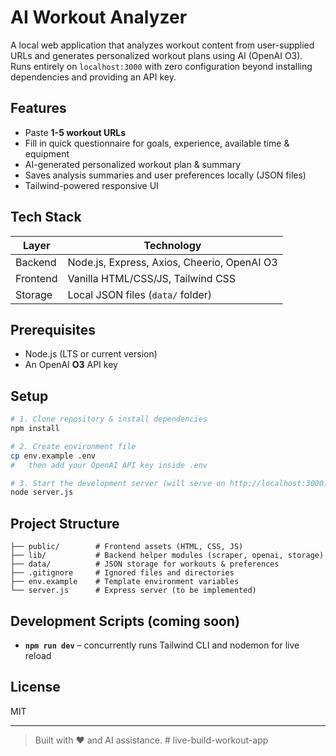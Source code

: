 # AI Workout Analyzer

A local web application that analyzes workout content from user-supplied URLs and generates personalized workout plans using AI (OpenAI O3). Runs entirely on `localhost:3000` with zero configuration beyond installing dependencies and providing an API key.

## Features

- Paste **1-5 workout URLs**
- Fill in quick questionnaire for goals, experience, available time & equipment
- AI-generated personalized workout plan & summary
- Saves analysis summaries and user preferences locally (JSON files)
- Tailwind-powered responsive UI

## Tech Stack

| Layer      | Technology |
|------------|------------|
| Backend    | Node.js, Express, Axios, Cheerio, OpenAI O3 |
| Frontend   | Vanilla HTML/CSS/JS, Tailwind CSS |
| Storage    | Local JSON files (`data/` folder) |

## Prerequisites

- Node.js (LTS or current version)
- An OpenAI **O3** API key

## Setup

```bash
# 1. Clone repository & install dependencies
npm install

# 2. Create environment file
cp env.example .env
#   then add your OpenAI API key inside .env

# 3. Start the development server (will serve on http://localhost:3000)
node server.js
```

## Project Structure

```
├── public/        # Frontend assets (HTML, CSS, JS)
├── lib/           # Backend helper modules (scraper, openai, storage)
├── data/          # JSON storage for workouts & preferences
├── .gitignore     # Ignored files and directories
├── env.example    # Template environment variables
└── server.js      # Express server (to be implemented)
```

## Development Scripts (coming soon)
- **`npm run dev`** – concurrently runs Tailwind CLI and nodemon for live reload

## License
MIT

---
> Built with ❤️ and AI assistance. # live-build-workout-app
